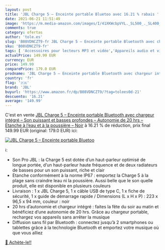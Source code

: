 ```yaml
---
layout: post
title: 'JBL Charge 5 – Enceinte portable Bluetoo avec 16.21 % rabais '
date: 2021-06-21 11:51:49
image: 'https://m.media-amazon.com/images/I/41XKWcbpVYL._SL500_._SL400_.jpg'
comments: true
category: ofertas
author: 'tole.es'
slug: 'B08VDNCZT9-fr JBL Charge 5 – Enceinte portable Bluetooth avec chargeur...'
sku: 'B08VDNCZT9-fr'
tags: [ 'Accessoires pour lecteurs MP3 et vidéo','Appareils audio et video portable','Enceintes Bluetooth portables','Enceintes portables et stations daccueil','High-Tech','jbl', ]
actualPrice: 149.99 EUR
currency: EUR
price: 149.99
comparePrice: 179.0 EUR
prodname: 'JBL Charge 5 – Enceinte portable Bluetooth avec chargeur intégré – Son puissant et basses profondes – Autonomie de 20 hrs – Etanche à l’eau et à la poussière – Noir'
country: 'fr'
flag: '🇫🇷'
brand: 'JBL'
buyurl: 'https://www.amazon.fr/dp/B08VDNCZT9/?tag=tolees0d-21'
descuento: '16.21'
average: '149.99'
---
```


C'est en vente [JBL Charge 5 – Enceinte portable Bluetooth avec chargeur intégré – Son puissant et basses profondes – Autonomie de 20 hrs – Etanche à l’eau et à la poussière – Noir](https://www.amazon.fr/dp/B08VDNCZT9/?tag=tolees0d-21)  à  16.21 % de réduction, prix final  149.99 EUR (original: 179.0 EUR) ici:

[![JBL Charge 5 – Enceinte portable Bluetoo](https://m.media-amazon.com/images/I/41XKWcbpVYL._SL500_._SL400_.jpg)](https://www.amazon.fr/dp/B08VDNCZT9/?tag=tolees0d-21)

ℹ️:

- Son Pro JBL : la Charge 5 est dotée d’un haut-parleur optimisé de longue portée, d’un haut-parleur haute fréquence et de deux radiateurs de basses pour un son puissant, riche et clair
- Etanche conformément à la norme IP67 : emportez la Charge 5 à la plage sans craindre leau ni la poussière. Aussi belle que le son quelle produit, elle est disponible en plusieurs couleurs
- Livraison : 1 x JBL Charge 5, 1 x câble USB de type C, 1 x fiche de sécurité, 1 x guide de démarrage rapide / Dimensions (L x H x P) : 223 x 96,5 x 94 mm, couleur : noir
- 20 hrs d’autonomie et chargeur intégré : faites la fête du soir au matin et bénéficiez d’une autonomie de 20 hrs. Grâce au chargeur portable, rechargez vos appareils sans arrêter la musique
- Diffusion sans fil par Bluetooth : connectez jusqu’à 2 smartphones ou tablettes grâce à la technologie Bluetooth et emportez votre musique où que vous alliez

[🛒 Achète-le!!](https://www.amazon.fr/dp/B08VDNCZT9/?tag=tolees0d-21)
